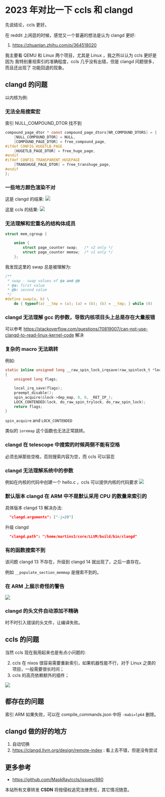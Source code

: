 # 2023 年对比一下 ccls 和 clangd

先说结论，ccls 更好。

在 reddit 上闲逛的时候，感觉又一个普遍的想法是认为 clangd 更好:
1. https://zhuanlan.zhihu.com/p/364518020

我主要看 QEMU 和 Linux 两个项目，尤其是 Linux ，我之所以认为 ccls 更好是因为
我特别重视索引的准确程度，ccls 几乎没有出错，但是 clangd 问题很多，而且还出现了
功能回退的现象。

## clangd 的问题
以内核为例:

### 无法全局搜索宏
索引 NULL_COMPOUND_DTOR 找不到
```c
compound_page_dtor * const compound_page_dtors[NR_COMPOUND_DTORS] = {
	[NULL_COMPOUND_DTOR] = NULL,
	[COMPOUND_PAGE_DTOR] = free_compound_page,
#ifdef CONFIG_HUGETLB_PAGE
	[HUGETLB_PAGE_DTOR] = free_huge_page,
#endif
#ifdef CONFIG_TRANSPARENT_HUGEPAGE
	[TRANSHUGE_PAGE_DTOR] = free_transhuge_page,
#endif
};
```

### 一些地方颜色渲染不对
这是 clangd 的结果:
![](https://user-images.githubusercontent.com/16731244/199185065-4f18db07-e8bb-4bc2-b3e1-316fe9edcba1.png)

这是 ccls 的结果:
![](https://user-images.githubusercontent.com/16731244/219828512-db2bbf9d-3e74-42cb-b7aa-b58a62f331d7.png)

### 无法理解和宏重名的结构体成员

```c
struct mem_cgroup {

	union {
		struct page_counter swap;	/* v2 only */
		struct page_counter memsw;	/* v1 only */
	};
```
我发现这里的 swap 总是被理解为:
```c
/**
 * swap - swap values of @a and @b
 * @a: first value
 * @b: second value
 */
#define swap(a, b) \
	do { typeof(a) __tmp = (a); (a) = (b); (b) = __tmp; } while (0)
```
### clangd 无法理解 gcc 的参数，导致内核项目头上总是存在大量报错
可以参考 https://stackoverflow.com/questions/70819007/can-not-use-clangd-to-read-linux-kernel-code 解决

### 复杂的 macro 无法跳转
例如:
```c
static inline unsigned long __raw_spin_lock_irqsave(raw_spinlock_t *lock)
{
	unsigned long flags;

	local_irq_save(flags);
	preempt_disable();
	spin_acquire(&lock->dep_map, 0, 0, _RET_IP_);
	LOCK_CONTENDED(lock, do_raw_spin_trylock, do_raw_spin_lock);
	return flags;
}
```
`spin_acquire` and `LOCK_CONTENDED`

类似的 `ioremap` 这个函数也无法正常跳转。

### clangd 在 telescope 中搜索的时候两侧不能有空格

必须去掉那些空格，否则搜索内容为空，而 ccls 可以容忍

### clangd 无法理解系统中的参数
例如在内核的代码中创建一个 hello.c ，ccls 可以提供内核的代码要求
![](https://user-images.githubusercontent.com/16731244/215423433-cc4295a9-fbe3-431e-ac8f-119a8fd28d46.png)

### 默认版本 clangd 在 ARM 中不是默认采用 CPU 的数量来索引的
具体版本 clangd 13
解决办法:
```json
  "clangd.arguments": ["-j=20"]
```
升级 clangd
```json
  "clangd.path": "/home/martins3/core/LLVM/build/bin/clangd"
```

### 有的函数搜索不到
该问题 clangd 13 不存在，升级到 clangd 14 就出现了，之后一直存在。

例如 `__populate_section_memmap` 是搜索不到的。

### 在 ARM 上展示奇怪的警告
![](https://user-images.githubusercontent.com/16731244/198576471-d35773af-0ef8-4528-8fb6-59fb5bfd2dd5.png)

### clangd 的头文件自动添加不精确
时不时引入错误的头文件，让编译失败。

## ccls 的问题
当然 ccls 现在我用起来也是有点小问题的:

2. ccls 在 nixos 很容易需要重新索引，如果机器性能不行，对于 Linux 之类的项目，一般需要很长时间；
3. ccls 的高亮依赖额外的插件；

![](https://user-images.githubusercontent.com/16731244/215423644-d462a7c8-f691-4137-aac4-875d449608ee.png)


## 都存在的问题
索引 ARM 如果失败，可以在 compile_commands.json 中将 `-mabi=lp64` 删除。

## clangd 做的好的地方
1. 自动切换
2. https://clangd.llvm.org/design/remote-index : 看上去不错，但是没有尝试

## 更多参考
- https://github.com/MaskRay/ccls/issues/880

<script src="https://giscus.app/client.js"
        data-repo="Martins3/My-Linux-Config"
        data-repo-id="MDEwOlJlcG9zaXRvcnkyMTUwMDkyMDU="
        data-category="General"
        data-category-id="MDE4OkRpc2N1c3Npb25DYXRlZ29yeTMyODc0NjA5"
        data-mapping="pathname"
        data-reactions-enabled="1"
        data-emit-metadata="0"
        data-input-position="bottom"
        data-theme="light"
        data-lang="en"
        crossorigin="anonymous"
        async>
</script>

本站所有文章转发 **CSDN** 将按侵权追究法律责任，其它情况随意。
